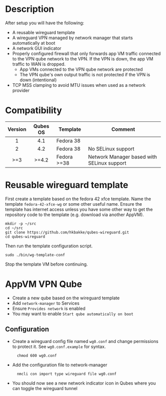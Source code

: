 # Description
After setup you will have the following:

* A reusable wireguard template
* A wireguard VPN managed by network manager that starts automatically at boot
* A network GUI indicator
* Properly configured firewall that only forwards app VM traffic connected to the VPN qube network to the VPN. If the VPN is down, the app VM traffic to WAN is dropped.
    * App VMs connected to the VPN qube network are protected
    * The VPN qube's own output traffic is not protected if the VPN is down (intentional)
* TCP MSS clamping to avoid MTU issues when used as a network provider

# Compatibility

| Version | Qubes OS | Template | Comment |
|:-:|:-:|---|---|
| 1 | 4.1 | Fedora 38 |  |
| 2 | 4.2 | Fedora 38 | No SELinux support |
| >=3 | >=4.2 | Fedora >=38 | Network Manager based with SELinux support |


# Reusable wireguard template
First create a template based on the fedora 42 xfce template. Name the template
`fedora-42-xfce-wg` or some other useful name. Ensure the template has
internet access unless you have some other way to get the repository code to
the template (e.g. download via another AppVM).

    mkdir -p ~/src
    cd ~/src
    git clone https://github.com/hkbakke/qubes-wireguard.git
    cd qubes-wireguard

Then run the template configuration script.

    sudo ./bin/wg-template-conf

Stop the template VM before continuing.

# AppVM VPN Qube
* Create a new qube based on the wireguard template
* Add `network-manager` to Services
* Ensure `Provides network` is enabled
* You may want to enable `Start qube automatically on boot`

## Configuration
* Create a wireguard config file named `wg0.conf` and change permissions to protect it. See `wg0.conf.example` for syntax.

        chmod 600 wg0.conf

* Add the configuration file to network-manager

        nmcli con import type wireguard file wg0.conf

* You should now see a new network indicator icon in Qubes where you can toggle the wireguard tunnel
